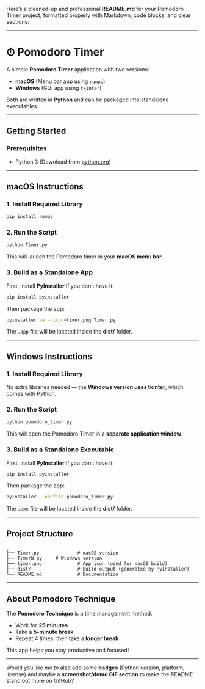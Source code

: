 Here’s a cleaned-up and professional **README.md** for your Pomodoro Timer project, formatted properly with Markdown, code blocks, and clear sections:

---

# ⏱ Pomodoro Timer

A simple **Pomodoro Timer** application with two versions:

* **macOS** (Menu bar app using `rumps`)
* **Windows** (GUI app using `tkinter`)

Both are written in **Python** and can be packaged into standalone executables.

---

## Getting Started

### Prerequisites

* Python 3 (Download from [python.org](https://www.python.org/downloads/))

---

## macOS Instructions

### 1. Install Required Library

```bash
pip install rumps
```

### 2. Run the Script

```bash
python Timer.py
```

This will launch the Pomodoro timer in your **macOS menu bar**.

### 3. Build as a Standalone App

First, install **PyInstaller** if you don’t have it:

```bash
pip install pyinstaller
```

Then package the app:

```bash
pyinstaller -w --icon=timer.png Timer.py
```

The `.app` file will be located inside the **dist/** folder.

---

## Windows Instructions

### 1. Install Required Library

No extra libraries needed — the **Windows version uses tkinter**, which comes with Python.

### 2. Run the Script

```bash
python pomodoro_timer.py
```

This will open the Pomodoro Timer in a **separate application window**.

### 3. Build as a Standalone Executable

First, install **PyInstaller** if you don’t have it:

```bash
pip install pyinstaller
```

Then package the app:

```bash
pyinstaller --onefile pomodoro_timer.py
```

The `.exe` file will be located inside the **dist/** folder.

---

## Project Structure

```
.
├── Timer.py              # macOS version
├── TimerW.py     # Windows version
├── timer.png             # App icon (used for macOS build)
├── dist/                 # Build output (generated by PyInstaller)
└── README.md             # Documentation
```

---

## About Pomodoro Technique

The **Pomodoro Technique** is a time management method:

* Work for **25 minutes**
* Take a **5-minute break**
* Repeat 4 times, then take a **longer break**

This app helps you stay productive and focused!

---

Would you like me to also add some **badges** (Python version, platform, license) and maybe a **screenshot/demo GIF section** to make the README stand out more on GitHub?
